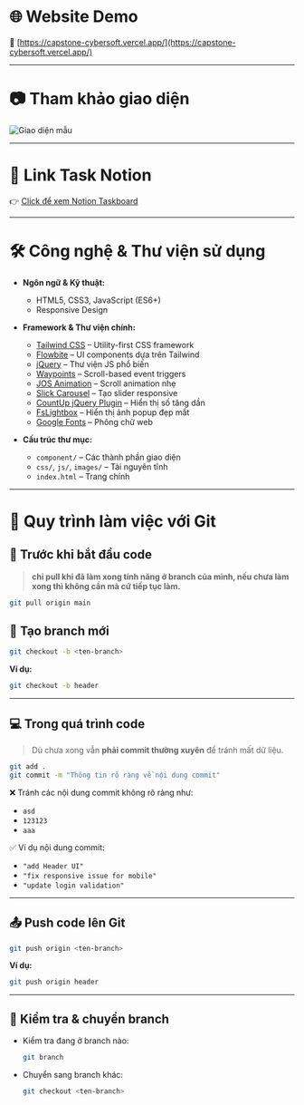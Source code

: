 
# 🌐 Website Demo

🔗 [https://capstone-cybersoft.vercel.app/](https://capstone-cybersoft.vercel.app/)

---

# 📷 Tham khảo giao diện

![Giao diện mẫu](https://github.com/user-attachments/assets/7f969db1-329e-4810-8da3-b9697b5fecec)

---

# 📎 Link Task Notion

👉 [Click để xem Notion Taskboard](https://salty-payment-257.notion.site/2170b462417e80918ac0f262c4ad5b57?v=2170b462417e81aa81d3000c5b50db58)

---

# 🛠️ Công nghệ & Thư viện sử dụng

- **Ngôn ngữ & Kỹ thuật:**
  - HTML5, CSS3, JavaScript (ES6+)
  - Responsive Design

- **Framework & Thư viện chính:**
  - [Tailwind CSS](https://tailwindcss.com/) – Utility-first CSS framework
  - [Flowbite](https://flowbite.com/) – UI components dựa trên Tailwind
  - [jQuery](https://jquery.com/) – Thư viện JS phổ biến
  - [Waypoints](http://imakewebthings.com/waypoints/) – Scroll-based event triggers
  - [JOS Animation](https://github.com/jos-studio/jos-animation) – Scroll animation nhẹ
  - [Slick Carousel](https://kenwheeler.github.io/slick/) – Tạo slider responsive
  - [CountUp jQuery Plugin](https://inorganik.github.io/countUp.js/) – Hiển thị số tăng dần
  - [FsLightbox](https://fslightbox.com/javascript) – Hiển thị ảnh popup đẹp mắt
  - [Google Fonts](https://fonts.google.com/) – Phông chữ web

- **Cấu trúc thư mục:**
  - `component/` – Các thành phần giao diện
  - `css/`, `js/`, `images/` – Tài nguyên tĩnh
  - `index.html` – Trang chính

---

# 🚀 Quy trình làm việc với Git

## 📌 Trước khi bắt đầu code

> **chỉ pull khi đã làm xong tính năng ở branch của mình, nếu chưa làm xong thì không cần mà cứ tiếp tục làm.**

```bash
git pull origin main
```

## 🌿 Tạo branch mới

```bash
git checkout -b <ten-branch>
```

**Ví dụ:**  
```bash
git checkout -b header
```

---

## 💻 Trong quá trình code

> Dù chưa xong vẫn **phải commit thường xuyên** để tránh mất dữ liệu.

```bash
git add .
git commit -m "Thông tin rõ ràng về nội dung commit"
```

❌ Tránh các nội dung commit không rõ ràng như:
- `asd`
- `123123`
- `aaa`

✅ Ví dụ nội dung commit:
- `"add Header UI"`
- `"fix responsive issue for mobile"`
- `"update login validation"`

---

## 📤 Push code lên Git

```bash
git push origin <ten-branch>
```

**Ví dụ:**
```bash
git push origin header
```

---

## 🔁 Kiểm tra & chuyển branch

- Kiểm tra đang ở branch nào:
  ```bash
  git branch
  ```
- Chuyển sang branch khác:
  ```bash
  git checkout <ten-branch>
  ```
